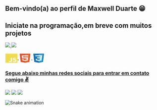 ## Bem-vindo(a) ao perfil de Maxwell Duarte 😁
## Iniciate na programação,em breve com muitos projetos 
 <div>
   <a href="https://github.com/Maxwell-Duarte">
   <img height="180em" src="https://github-readme-stats.vercel.app/api?username=Maxwell-Duarte&show_icons=true&theme=highcontrast&include_all_commits=true&count_private=true"/>
   <img height="180em" src="https://github-readme-stats.vercel.app/api/top-langs/?username=Maxwell-Duarte&layout=compact&langs_count=6&theme=highcontras"/>

</div>
<div style="display: inline_block"><br>
  <img align="center" alt="Js" height="30" width="40" src="https://raw.githubusercontent.com/devicons/devicon/master/icons/javascript/javascript-plain.svg">
  <img align="center" alt="HTML" height="30" width="40" src="https://raw.githubusercontent.com/devicons/devicon/master/icons/html5/html5-original.svg">
  <img align="center" alt="CSS" height="30" width="40" src="https://raw.githubusercontent.com/devicons/devicon/master/icons/css3/css3-original.svg">
 
 <br>
 
  ### Segue abaixo minhas redes sociais para entrar em contato comigo :v:
 
<div> 
  <a href="https://instagram.com/maxwell_duartemd" target="_blank"><img src="https://img.shields.io/badge/-Instagram-%23E4405F?style=for-the-badge&logo=instagram&logoColor=white" target="_blank"></a>
 <a href="https://discord.gg/s4hUfWwzcZ" target="_blank"><img src="https://img.shields.io/badge/Discord-7289DA?style=for-the-badge&logo=discord&logoColor=white" target="_blank"></a> 
  <a href = "mailto:maxwell.md21@gmail.com"><img src="https://img.shields.io/badge/-Gmail-%23333?style=for-the-badge&logo=gmail&logoColor=white" target="_blank"></a> 
 
  ![Snake animation](https://github.com/Maxwell-Duarte/de/blob/output/github-contribution-grid-snake.svg)

</div>
